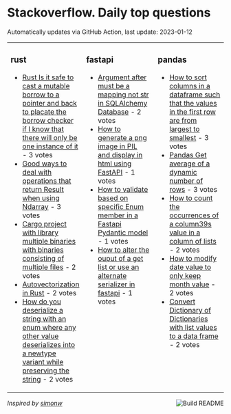 # Stackoverflow. Daily top questions 

Automatically updates via GitHub Action, last update: <!-- date starts -->2023-01-12<!-- date ends -->


<table><tr><td valign="top" width="33%">

### rust
<!-- rust starts -->
* [Rust Is it safe to cast a mutable borrow to a pointer and back to placate the borrow checker if I know that there will only be one instance of it](https://stackoverflow.com/questions/75083055/rust-is-it-safe-to-cast-a-mutable-borrow-to-a-pointer-and-back-to-placate-the) - 3 votes
* [Good ways to deal with operations that return Result when using Ndarray](https://stackoverflow.com/questions/75077094/good-ways-to-deal-with-operations-that-return-result-when-using-ndarray) - 3 votes
* [Cargo project with library  multiple binaries with binaries consisting of multiple files](https://stackoverflow.com/questions/75086701/cargo-project-with-library-multiple-binaries-with-binaries-consisting-of-mult) - 2 votes
* [Autovectorization in Rust](https://stackoverflow.com/questions/75082436/auto-vectorization-in-rust) - 2 votes
* [How do you deserialize a string with an enum where any other value deserializes into a newtype variant while preserving the string](https://stackoverflow.com/questions/75090668/how-do-you-deserialize-a-string-with-an-enum-where-any-other-value-deserializes) - 2 votes
<!-- rust ends -->
</td><td valign="top" width="34%">


### fastapi
<!-- fastapi starts -->
* [Argument after  must be a mapping not str in SQLAlchemy Database](https://stackoverflow.com/questions/75089354/argument-after-must-be-a-mapping-not-str-in-sqlalchemy-database) - 2 votes
* [How to generate a png image in PIL and display in html using FastAPI](https://stackoverflow.com/questions/75078242/how-to-generate-a-png-image-in-pil-and-display-in-html-using-fastapi) - 1 votes
* [How to validate based on specific Enum member in a Fastapi Pydantic model](https://stackoverflow.com/questions/75081338/how-to-validate-based-on-specific-enum-member-in-a-fastapi-pydantic-model) - 1 votes
* [How to alter the ouput of a get list or use an alternate serializer in fastapi](https://stackoverflow.com/questions/75093715/how-to-alter-the-ouput-of-a-get-list-or-use-an-alternate-serializer-in-fastapi) - 1 votes
<!-- fastapi ends -->
</td><td valign="top" width="34%">


### pandas
<!-- pandas starts -->
* [How to sort columns in a dataframe such that the values in the first row are from largest to smallest](https://stackoverflow.com/questions/75084387/how-to-sort-columns-in-a-dataframe-such-that-the-values-in-the-first-row-are-fro) - 3 votes
* [Pandas Get average of a dynamic number of rows](https://stackoverflow.com/questions/75089512/pandas-get-average-of-a-dynamic-number-of-rows) - 3 votes
* [How to count the occurrences of a column39s value in a column of lists](https://stackoverflow.com/questions/75096369/how-to-count-the-occurrences-of-a-columns-value-in-a-column-of-lists) - 2 votes
* [How to modify date value to only keep month value](https://stackoverflow.com/questions/75100542/how-to-modify-date-value-to-only-keep-month-value) - 2 votes
* [Convert Dictionary of Dictionaries with list values to a data frame](https://stackoverflow.com/questions/75098535/convert-dictionary-of-dictionaries-with-list-values-to-a-data-frame) - 2 votes
<!-- pandas ends -->
</td></tr></table>

<a href="https://github.com/hp0404/hp0404/actions"><img src="https://github.com/hp0404/hp0404/workflows/Build%20README/badge.svg" align="right" alt="Build README"></a> <p>*Inspired by  [simonw](https://github.com/simonw/simonw)*</p>

